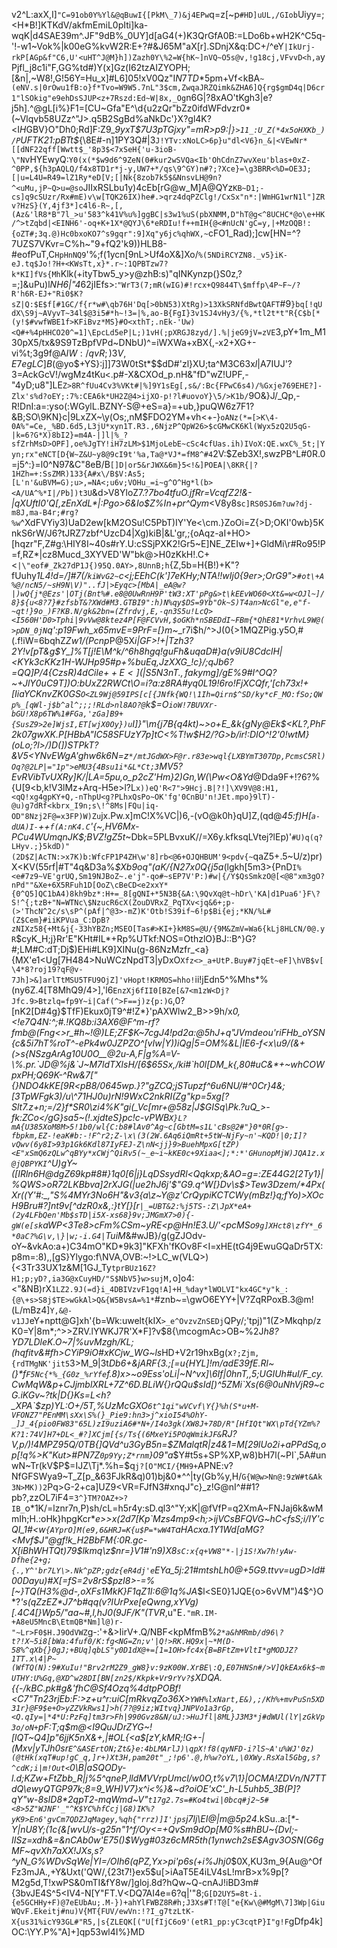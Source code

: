 v2^L:axX,I]`"C=91ob0Y%Yl&@qBuwI{[PkM\_7)&j4EPw`q=z[~p`#HD]uUL,/GIob`Uiyy=;<H\*B!]KTKdV/akfmEmiL0pIti]ka-wqK|d4SAE39m^.JF"9dB%\_0UY]d[aG4(+)K3QrGfA0B:=LDo6b+wH2K^C5q-'!-w1~Vok%|k00eG%kvW2R:E+?#&J65M"aX[r].SDnjX&q:DC+/^eY`|IkUrj-rkP[AGp&f"C6,U'<uHT^J@M}h])Zazh0Y\%2=W{hK~]nVQ~O5s@v,!g18cj,VFvvD<h,a`yPjfl_j8c1i"F,GG%td#)Y(x]Gz(I62tzAIZYOPH;[&n|,~W8!,G!56Y=Hu_x]#L6]05!xV0Qz"I$N7TD*$5pm+Vf<kBA`~(eNV.s|0rOwu1fB:o}f*Tvo=W9W5.7nL"3$cm,ZwqaJRZQimk&ZHA6]Q{rg$gmD4q|D6cr1"lSOkig"e9ehDsSJUP<z+7Rszd:Ed~W|8x,_Og`n6G|?8xAO'tKgh3|e?j5h].^@gL[i%}F1=[CU~Gfa"E^\d{u2zQr"bZz0ifdWFdvzr0*(~Vlqvb58UZz^"J>.q5B2SgBd%aNkDc'}X?gl4K?<I*H*GBV}O"Dh0;Rd]F:Z9_*9yxT$7U3pTGjxy"=mR>p9:|`}>11_:U_Z(*4x5oHXKb_)/P`UFTK21:pBTt$*{\8E#-n]1PY3Q#|3`J!YTv:xNoLC>6p}u"dl<V6}n_&|<VEwNr*[[dNF22qff[Wwtt$_'8p3$<7xSeH{'u-3ioB-\"N`vHYEwyQ:`Y0(x(*$w9d6^9ZeN(0#kur2wSVQa<Ib'OhCdnZ7wvXeu'blas+0xZ-^0PP,${h3pAQLQ/f4x8TD1r*j-y,UW7+*/qs\9^GY)n#?;?Xce}=\g3BRR<%D=OE3J;[|u=L4U=R49=lZ1Ry*eD[V;[|Nk{8zob7k5$&NnsvLH@9n?^<uMu,jP~Q>u=@so`JIIxRSLbu1y)4cEb[rG@w_M]A@QYz`KB~D1;-cs]q9cSUzr/Rx#mE)v\w[TQK26IX)he#.>qrz4dqPZClg!/CxSx"n*:|WmHG1wrN1l"]ZRv?HzS}(Y,4jf3*]c4l6-R~,[,(Az&'lR8*B"7l_>u'583^k41V%u%]ggBC|s3w1%uS(pbXNMM,D"hT@g<^8UCHC*@o\e+HK/^>tZqbd|<EINH6'-oq+K+1X*@QYJ\6*eRDIu!f++mIH{@<#nUcN'gC=y,|+MzOQB!:{oZT#;3q.@)Hc0bxoKO7^s9gqr":9]Xq"y6jc%qhWX,~`cFO1_Rad);]cw[HN=^?7UZS7VKvr=C%h~"9+fQ2'k9))HLB8-#eofPuT,C`HpHnNQ9`'%;f(1ycn[9nL>Uf4oX&]Xo/`%(5NDiRCYZN8._v5}iK-eJ.tq$Jo!?H+<KWsTt,x}*.r~:1QPBTzw7?k*KI]fVs{Mh`Klk(+ityTbw5_y>y@zhB:s)"qINKynzp(}S0z,?=;]&uPu)l*NH6|"4*62jIEfs>:`"WrT3(7;mR(wIG)#!rcx+Q9844T\$mffp\4P~F~/?R'h6R-EJ+"Ri0$K?sZ|Q:$E$f[#1GC/f{r*w#\qb76H'Dq[>0bN53)XtRg)>13XkSRNfdBwtQAFT`#9`}bq[!qUdX\S9j~AVyvT~34l$@3i5#*h~!3=|%,ao-B{FgI}3v1SJ4vHy3/{%,*tl2t*t"R{C$b[*(y!$#vwfWBE1f>KFiBvz*MS}#O<xthT;.nEk-'Uw)<Q#+%4pHHCO20^=1]\EpcLd5eP|L;)1vH(;pXRGJ8zyd/].%|jeG9jV=zVE`3,pY+1m_M130pX5/tx&9S9TzBpfVPd~DNbU)^=iWXWa+xBX{,-x2+XG+-vi%t;3g9f@A$IW:/qvR;)3V,E7egLC]B$(@yo$+YS}:j]]73W0tSt*$$dD#'zl}XU;ta^M3C63x$l|%AHBO(y`jJGZuzH(X_A5B$A7IUJ'?3=AckGcV!/wgMz4tKu<.p#-X&CXOd_p.nH&"fD"wZ!UPF,-"4yD;u8"]LE`Z>8R^fUu4Cv3%VKt#|%]9Y1sEg[,s&/:Bc{FPwC6s4)/%Gxje769EHE?]-Zlx's%d?oEY;:7%:CEA6k*UH2Z@4>ijXO-p!?l#uovoY}\5/>K1b/`9O&}J/_Qp,-R!DnI:a=:yso(:WGylL.BZNY-S@+eS=a}=+ub,}puQW6z7F1?&B;SO\9KN}c|9LxZX~\y(Os;,nM$FDO2YM+vh<+-}`oANz(*=[>K\4-0A%"=Ce,_%BD.6d5,L3jU*xyn1T.R3.,6NjzP^QpW26>$cGMwCK6Kl(Wyx5zQ2U5qG-|k=6?G*X)8bI2}=m4A-|]l|%_?sfZrhMsD>OPF],oe%JgTY!iH7zLM>$1MjoLebE~cSc4cfUas.ih)IVoX:QE.wxC%_5t;|Yyn;rx"eNCT[D{W~Z&U~y8@9cI9t'%a,Ta@*VJ*=fM8^#4`2V:$Zeb3X!,swzPB^L#0R.0=j5^:}=l0^N97&C"8eB/B`[]D|or5&rJWX&6m}5<!&]POEA|\8KR{|?1HZh=+:SsZMR)133{A#x\/B$V:As5;[L'n'&uBVM=G);u>,=NA<;u6v;VOHu_=i~g^O^Hg*l(b><A/UA^%*I|/Pb])t3U`&d>V8YloZ7.?_7bo4tfuO.jfRr=VcqfZ2!&-|qXUftI0'Q[,zEnXdL*|:Pgo>6&Io$Z%In+pr^Qym_<V8y8s`c]RS0SJ6m?uw?dj-m8J,ma-B4r;#rg?%w`\^XdFVYiy3)UaD2ew[kM2OSu!C5PbT)IY'Ye<\cm.}ZoOi=Z{>D;OKI'0wb}5KnkS6rW/J6?tJRZ7zbf^UzcD4|Xg)kiB|&L'gr,;{oAqz-aI+HO>[hqzr"F,Z#g:\HIY8I~40s#rY.U:cSSjPXK2!Gr5~E]NE_ZEIw+]+GldMi\r#Ro95!P=f,RZ*|cz8Mucd_3XYVED'W"bk@>H0zKkH!.C+<`|\"eof#_Zk27dP1J{)95Q.0AY>,8UnnB;h`{Z,5b=H{B!)+K"?fUuhy*1L4!d=/]#7(/`kiWvG2~`c<j;EEhC(k']7eKHy;NTA!!wIj0{9er>;OrG9">`#ot\+A%@/ncN5/~sH9N\V)"..fJ|>Eyqc>[MbA|_eA@w?|)wQ{j*@Ezs'|OTj(Bnt%#.e8@0UwRnH9P'tW3:XT'pPg&>t\kEEvWO60<Xt&=w<OJl~]/8}${u<8?7}#zfsbT&?XWd#M3.GTBI9":h)N%qy$DS=9Yb"Ok~S)T4an>NcGl"e,e"f-~qt!}9o_)F?KB.N/gk&2bn=(Zfrdvj,E,-qn3S5u!LcQ><I560H'D0>Tphi|9vVw@8ktez4P[F@FCVvH,$oGKh*nSBEDdI~FBm{*QhE81*VrhvL9W@(>pDN_0jN`q':p19Fwh_x65mvE=9PrF=[}m~*\_r7i$h/^>J(0{>1MQZPig.y5O,#(.f!iW=6bqhZ*Zw1/(Pcnp*P@5X*i|GF>!+|Tzh3?2Y!v[pT&g$Y_]%T[j!E\M^k/^6h8hgq!guFh&uqaD#}a(v9iU8CdclH|<KYk3cKKz1H-WJHp95#p+%buEq,JzXXG_!c}/;qJb6?=QQ]P/4{CzsR)4dCile$++E<](|S5N3nT.,fakymg]/gE%R1`MHw1v0@E78a6It(a5w5]ADFJtlXIFm=$%9#I^OQ?_~+JlY0uC9T])O:bUxZ2RWCt\O=i?a:z8RA#yq0L19!6ro!FjXCQfr,'[ch73x!+[IiaYCKnvZK0GS`O<ZL9Wj@59IPS[c[{JNfk{WQ!\1Ih=Qirn$^SD/ky*cF_MO:fSo;QWp%_[qWl-j$b^al^;;;!RLd>nl8AO?@`k$=O`ioW!7BUVXr-bGU!X8p6TW%1#FGa,'zGa]B9+{SusZ9>2e]WjsI,ET[wjX0Oy})u`I]}_"\m{j7B{q4kt)\~>o+E_&k{gNy@Ek$<KL?,PhF2k07gwXK.P[HBbA"IC58SFUzY7p]tC<%T!w$H2/?G>b/ir!:DIO^!_2'0!wtM}(oLo;?l_>/)D(])STPkT?&V5<YNvEWgA'ghw6k6N=z`*/mtJGdWX>F@r.r83e>wql{LXBYmT307Dp,PcmsC5Rl)Oq?@2LP|="1p">eMU3{4Bsu1i*&L*Ct;3`MV5?EvRVibTvUXRy]K/|LA=5pu,o_p2cZ'Hm}2)Gn,W(\Pw<O&Yd*@Dda9F+!?6?%{U[9<b,k!V3lMz+Arq-H5e>l?L`x))eQ'R<7">9Hcj.B|?!]\XV9V@8:H1,<qQ!xg4gpKY+Q,-nThpU<g?PLhxQsPo~OK'fg'0CnBU'n!JEt.mpo}9lT)-@u)g7dRf<kbrx_I9n;s\!^8Ms|FQu|iq-OD"8Nzj2F@=x3FP)W)Zu`jx.Pw.x]mC!X%VC|)6,-(vO@k0h}qU]Z,(qd\@*45:f)H[`a-dUA)I-`++`f(A:nK4.C`'{~,HV6Mx-PCu4WUmqnJK$;BVZ!gZ5t*~Dbk=5PLBvxuK//=X6y.kfksqLVtej?lEp)'`#U)q(q?LHyv.;}5kdD)"(2D$Z|AcTN:>x7K)b:WfcFP1P4ZH\w'8]rb<@6+OJQHBUM'9<pdv{~`qaZ5+.5~U/z)pr)X<KV(55rf|#T"4q&D3a%*$Xb9oq"(aK/{N27x0Q{j5a*(lgkh[5m3>{PnD`I%<e#7z9~VE'grUQ,Sm19NJBoZ~.e'j"-qo#~sEP7V'P:)#w|{/Y$QsSmkzO@[<@8"xm3gO?nPd""&Xe+6X5RFuh1D[OoZ\cBeCD<e2xxY*{0^Q5]QC1bA4)8kh9bz*:H+=_8[gQNI+*5N3B{&A:\9QvXq@t~hDr\'KA|d1Pua6'}F\?S!^{;tzB+"N=WTNc\$NzucR6cX(ZouDVRxZ_PqTXv<jq&6+;p-(>'ThcN^2c/s\sP^(pAf|^@3>-mZ)K'Otb!S39if~6!p$Bi{ej;*KN/%L#(Z$Cem}#iiKPVua_C:DpB?zNIXz58{+Mt&j{-33hYBZn;MSEO[Tas#>KI+}kM8S=@U/{9M&ZmV=Wa6{kLj8HLCN/0@.yR`$cyK_H;j}Rr'E"KHt#IL*+Rp%UTkf:NOS=OthzlO}BJ::B^}G?#;LM#C:dT;Dj$)EHi#LK9]XINu(g-86NzMzfr_<a}{MX'e1<Ug[7H484>NuWCzNpdT3|yDxO`Xfz<>_a+UtP.Buy#7jqEt~eF]\hVB$v[\4*8?roj19?qF@v-7Jh]>&]arlTtMSU5TFU9OjZ]'vHopt!KRMOS=hho!`ii!jEdn5^%Mhs*%(ny6Z.4[T8MhQ9/4>],'l6`EnzXj6fII0[BZe[&7<m1zW<Dj?Jfc.9>Btzlq=fp9Y~i|Caf(^>F==j)z{p:)G`,0?[nK2[D#4g}$TfF)Ekux0jT9^#!Z*}'pAXWlw2_B>>9h/x*0,<!e7Q4N:^;#.!KQ8b:i3AX6@F^m-rf?fmb@(Fng<>r_#h~!@)LE;ZF$K~7cgJ4!pd2a:@5hJ+q"JVmdeou'riFHb_oYSN{c&5i7hT%roT^-ePk4w0JZPZO^[vIw|Y))iQg|5=OM%&L|IE6-f<x\u9/(&+(>s{NSzgArAg10U0O__@2u-A,F|g%A=V-\%.pr.`JD@%j&`J~M7ldTXlsH/[6$65Sx,/ki#`h0l[DM_k{,80#uC&*+~whCOWpxPH;Q69K-^Rw&7["{}NDO4kKE[9R<pB8/0645wp.}?"gZCQ;jSTupzf^6u6NU/#^0Cr}4&;[3TpWFgk3)/u\^71HJ0u)rN!9WxC2nkRI(Zg"kp=5xg[?Slt7.z+n;=/2}f*SR0\zi4%K"gi(_Vc[mr+@58z|J$GISq\Pk.?uQ_>-fk:ZCo</gG}sa5~(!.xjdteS}pc!c-vPWB`X}L?mA{U385XoM8M>5!1b0/wl{C:b8#lAv0^Ag~c[GbtM=s1L'cBs@2#"}0*0R[g>-fbpkm,EZ-!eaK#b:-!F^r2;Z-\x\(3(2W.6Aq6iQmRt+5tW~NjFy~n'~KQD!|0;I]?vQwv(6y8I>93p1Gk6Kdl87IyFEJ-Z\nN<jj}9>BuehMpxG[tZP)<E"xSmQ6zQLw^qBYy*xCWj^QiRv5(~_e~i~kKE0c+9Xiaa<];*:*'GHunopMjW)JQA1z.x@jQBPYKI`^U)gY~([IRln6H@dgZ69kp#8#}1q0[6|j}LqDSsydRl<Qqkxp\;&AO=g=:ZE44G2[2Ty1}|%QWS>oR72LKBbva]2rXJG(|ue2hJ6j'$"G9.q^W[}Dv\s$>Tew3Dzem/*4Px(Xr((Y'\#:_,"S%4MYr3No6H"&v3{a\z~Y@z'CrQypiKCTCWy(mBz!}q;fYo)>XOcH9Bru#?]nt9v[^dzR0x&,:}tY[}[r`|_=UBT&2:%j5TS-:Z\JpX*eA+(2y4LFbQen'Mb$sTD|i5X-xs68}9v;JMGmX7>0){-gW(e[sk`aWP<3Te8>cFm%CSm~yRE<p@Hn!E3.U/'<pcMSo`9g]XHct8\zfY*_6*0aC?%G\v,\}|w;-i.G4|`TuiM*&#wJB}/g(gZJOdv-oY~&vkAo:a+)C34mO"KD*9k3]"KFXh'fKOv8F<I=xHE(tG<nGBbZ>4j9EwuGQaDr5TX:p8m=:8),,[gS}Ylygo:f\\NVA,OVB:~!>LC_w(VLQ>){<3Tr33UX1z&M[1GJ_Ty`tprBUz16Z?H1;p;yD?,ia3G@xCuyHD/"S$NbV5}w>sujM,`o]o4:<"&NB)rX`1LZ2.9J(=d}i_4DBIVzvF1gq!A]+H_%day*lWOLVI"kx4GC*y"k_:{@\+s>S8j$TE>wGkAl>Q&{W5BvsA=%1*`#znb~=\gwO6EYY+|V?ZqRPoxB.3@m!(L/mBz4]`Y,&@-v1JJ`eY+nptt@G]xh'{b=Wk:<YO>uwelt{kIX`>_e^OvzvZnSEDj`QPy/;'tpj)"1(Z>Mkqhp/zK0=Y|8m*;^>>ZRV.lYWKJ7R'X*F]?v$8{\mcogmAc>OB~%2J*h8?YD7LDleK.O~7|%uvMzgh/KL;(hqfitv&#fh>CYiP9iO#xKCjw_WG~ls*HD+V2r19hxBg(x`?;Zjm,{rdTMgNK'jit5`3>M_9|3t*Db6+&jARF{3.;[=u{HYL]!m/adE39fE.Rl~(}*f`F5Nc{*%_{G0z_%rYfe`f.8)x>~o9Ess'oLi|~N^vx]\6If|0hnT,,5;UGIUh#uI\/F_cy.*CwMqW&p+CJjmblXRL+7Z^6D.BLiW{}rQQu$sId[)^5ZMi`Xs(6@0uNhVjR9~cG.iKGv~?tk|D{}Ks=L<h?_XPA`$zp\)YL:O+/5T,%UzMcGXO`6t^1qi"wVCvf\Y{}%h(S*u+M-VFONZ7"PEnMM\sXx\S%(}_Pie9:hn3>j^xioI54%OhY-_]J_4{pio0FW83"65L)zI9uziA6#*N+/I4o3gk(XW8J+78D/R"[HfIQt"WX\pTd{YZm%?K?1:74V]H7+DL<_#?]XCjm[{s/Ts{(6MxeYi5POqWmikJF&`RJ?V,p/)!4MPZ95Q/0TB{]QVd^u3GyB5n=$Z*MalqtR|z4&1=M[29lUo2i+aPPdSq,op[!q%>K\"Kut>#PN7Z`0p9Yy;Z*rnm`}09"a*$Y#t5s+SP%XP,w8)bH7l(~PI`,5A#unwN~Tr(kV$P$=IJZ\Tj*.%h=$q`j?[O"MCI/{MH9+`APNE:v?NfGFSWya9~T_Z[p_&63FJkR&q)01)bj&0*^^|ty(Gb%y,H/`G{W@w>Nn@:9zW#t&Ak3N>MK))2`Pq>G-2+ca]UZ9<VR=FJfN3#xnqJ"c}_z!G@nI^##1\?pb?,zzOL7iF4=`3^}TM?OAZ+>?IB_`o*1K/=lznr7n,P)sh/cL=h5r4y:sD.ql3^"Y;xK|@fVfP=q2XmA~FNJaj6k&wMmIh;H.:oHk}hpgKcr*_e>>x(2d7[Kp\`Mzs4mp9<h;>ijVCsBFQV*G~hC<fsS;i/IY'cQ*I_1#<w`{AYprO]M(e9,6&HRJ=K{u$P=*wW4T`aHAcxa.1Y1Wd[aMG?<Mv*f$J"@gf!k_H2BbFM{:0R.gc-X[iBhWHTQt)79$lkmq\z$nr=}V1#'n9)X8`sC:x{q+VW8"*-|j1S!Xw7h!yAw-Dfhe{2+g;{.,Y^'br7LY\>.Nk^pZP;gdz{eR4dj'e`EYa_5j:21#mtshLh0@+5G9.ttvv=ugD>Id#00Dayu)#X[=fS=2v8rS$pzI8>-=%[~}TQ(H3%@d-,oXFs1MkK\}F1qZ1I*:6@1q%JA_$l<SE0}1JQE{o>6vVM")4\$^}O*?_\'s(qZzEZ*J7^b#qq(v?IUrPxe[eQwng,xYVg)[.4C4[\}Wp5/"aa~#,l,hJ0(9JF/K"(TVR_,u"E`."mR.IM-+A8eU5MncB\EtmQB*Nm]l@)r-"~Lr>F0$H.J9OdVWZ`g-:'+&>IirV+.Q/NBF<kpMfmB%_`2*a&hMRmb/d96\?t?!X~5i8[bWa:4fuf0/K:fg<NG=Zn;v'|Q!>RK.HQ9x|~*M(D-58%^qXb{}0gJ;+BUq]qbLS"y0D1dX@+=[1=1OH>fc4x{B=BFtZm+VltI*gMODJZ?1TT.x\4|P~(WfTQ(N):9#XuIu!"Brv2rM2Z9_gW8}v:9zK00W.XrBE\:Q,E07HNSn#/>V]QkEAx6k$~mUTHY:U%Gq,@XD^w28DI[BN[zn2$/Kkpk+Vr9rYv?$`XDQA.{{-/kBC\.pk#g&'fhC@Sf4Ozq%4dtpPOBf!<C7"Tn23rjEb:F:>z+u^r:uiC[mRkvqZo36X>`YWH%lxNart,E&),;/Kh%+mvPuSn5XD31r}@F9$e+O>yZZVkRws1]>h(7?@9iz;WItvq}JNPVo1a3rGp,<Q.qIy=|*4*U:PzFq]tm3r>Fh|990Gvz8&N/uJ:>HuJfl|8ML}J3M3*j#dWUl(lY|zGkVp3o/oN+`pF:T;q$m@<I9QuJDrZYG~![lQT~Q4]p"6jjK5nX&+,|#OL{<a$[zY,kMR;!G+-|(Mxv|*yTJ*h0sr`E^&ASErtON;Zt&}e:4bLMArlJ)\qpX!f8(qyNFD-i?lS~A'u%WJ'0z)(@tHk(xqT#up!gC_q,]r+)Xt3H,pam20t"_;!p6'.@,h%w?oYL,\0XWy.RsXal5Gbg,s?^cdK;i|m!Out<`0\B|aSQODy-*l.d;K*Zw+FtZbb_R|j%5^qneP,lldMVVrpUmcl/w0O,t%v7\1}|OCMA!ZDVn/N7TTdQ\ewyQTG<xqL3>P97k;8=9_WH)V7}x^i<%}&~d?oiOE'xC'_h-L5uhb5_3B(P]?qY"w-8sID8*2qpT2-mqWmd~V"`t17g2.7s=#Ko4twi|0bcq#j2~5#<8>5Z"WJNF'_"^K$YC%hfCcj|G8)IK%?yK9>En6'gvCm7QDZJqMagey,%qh{"rrz)]I'jps`j7lj\EI@|m@5p24_.kSu..a:[_*-Y|nU8Y;(1c{&[wvU/s-g25n"1^f/Oy<=+QvSm9dOp[M0%s#hBU~{Dvl;-IISz=xdh&=&nCAb0w'E75()$Wyg#03z6cMR5th(1ynwch2sE$Agv3OSN(G6gMF~qvXh7aXX!JXs,s?^yN_G%WDvSqWe|YI=/OIh6(qPZ,Yx>pi'p6s(+i%Jhj0_$0X,KU3m_9{Au@^OfFz$%Squw$3mJA.,+Y&Uxt('QW/,{23t7!}ex5$u[>iAaT5E4iLV4sL!mrB>x%9p[?M2g5d,T!xwPS&0mTI&fY8w/]gloj.8d?hQw\~Q-cnAJ!iBD3m#{3bvJE4S\^5<IV4-N[Y"FT.V<DQ7AI4e=6?q|'"8;`G[D2UY5=8t-i.{e5GCHHy+F)@7eEUbAu;.M-})+ahYlFWBZ8R#h;J3Xs#T!T@["e{Kw\@#MgM\7]3Wp|GiuWQvF.Ekeitj#nu)V{MT{FUV/ewVn:!?I_g7tzLtK-X{us31%icY93GL#"R5,|s{ZLEQK[("U[fIjC6o9'(etR1_pp:yC3cqtP}I"g!F`gDfp4k]OC:\YY.P%"A]+]qp53wl4I%}MD